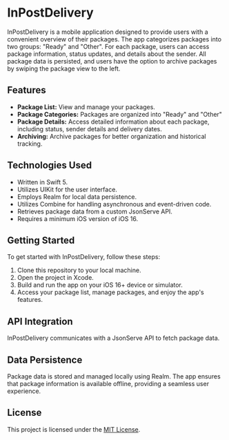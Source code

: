 # InPostDelivery

InPostDelivery is a mobile application designed to provide users with a convenient overview of their packages. The app categorizes packages into two groups: "Ready" and "Other".
For each package, users can access package information, status updates, and details about the sender. 
All package data is persisted, and users have the option to archive packages by swiping the package view to the left.

## Features

- **Package List:** View and manage your packages.
- **Package Categories:** Packages are organized into "Ready" and "Other"
- **Package Details:** Access detailed information about each package, including status, sender details and delivery dates.
- **Archiving:** Archive packages for better organization and historical tracking.

## Technologies Used

- Written in Swift 5.
- Utilizes UIKit for the user interface.
- Employs Realm for local data persistence.
- Utilizes Combine for handling asynchronous and event-driven code.
- Retrieves package data from a custom JsonServe API.
- Requires a minimum iOS version of iOS 16.

## Getting Started

To get started with InPostDelivery, follow these steps:

1. Clone this repository to your local machine.
2. Open the project in Xcode.
3. Build and run the app on your iOS 16+ device or simulator.
4. Access your package list, manage packages, and enjoy the app's features.

## API Integration

InPostDelivery communicates with a JsonServe API to fetch package data.

## Data Persistence

Package data is stored and managed locally using Realm. The app ensures that package information is available offline, providing a seamless user experience.

## License

This project is licensed under the [MIT License](LICENSE).
